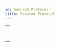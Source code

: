 ```yaml
---
id: Secured_Protocol
title: Secured Protocol
---
```

||
|---|
|[<!-- INCLUDE #_command_.GENERATE CERTIFICATE REQUEST.Syntax -->](../../commands-legacy/generate-certificate-request)<br/><!-- INCLUDE #_command_.GENERATE CERTIFICATE REQUEST.Summary -->|
|[<!-- INCLUDE #_command_.GENERATE ENCRYPTION KEYPAIR.Syntax -->](../../commands-legacy/generate-encryption-keypair)<br/><!-- INCLUDE #_command_.GENERATE ENCRYPTION KEYPAIR.Summary -->|
